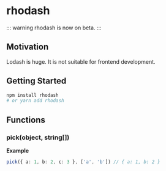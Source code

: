 # rhodash

::: warning
rhodash is now on beta.
:::

## Motivation

Lodash is huge. It is not suitable for frontend development.

## Getting Started

```bash
npm install rhodash
# or yarn add rhodash
```

## Functions

### pick(object, string[])

**Example**

```ts
pick({ a: 1, b: 2, c: 3 }, ['a', 'b']) // { a: 1, b: 2 }
```

